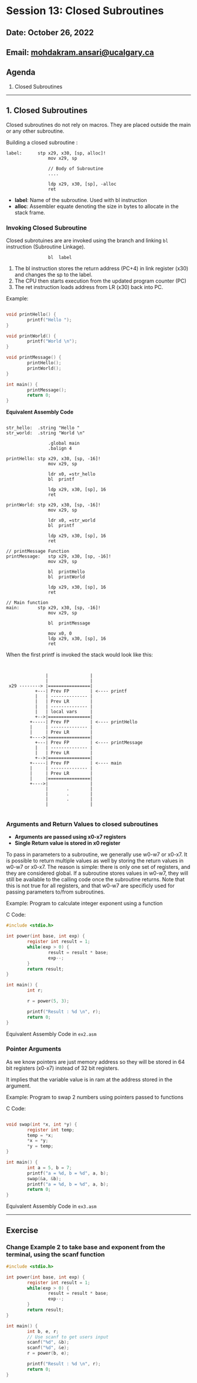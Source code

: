 # Session 13: Closed Subroutines

## Date: October 26, 2022

## Email: mohdakram.ansari@ucalgary.ca

## Agenda

1. Closed Subroutines

----

## 1. Closed Subroutines

Closed subroutines do not rely on macros. They are placed outside the main or any other subroutine.

Building a closed subroutine :

```assembly
label:		stp	x29, x30, [sp, alloc]!
                mov	x29, sp

                // Body of Subroutine
                ....

                ldp	x29, x30, [sp], -alloc
                ret
```

- **label**: Name of the subroutine. Used with bl instruction
- **alloc**: Assembler equate denoting the size in bytes to allocate in the stack frame.

### Invoking Closed Subroutine

Closed subrotuines are are invoked using the branch and linking `bl` instruction (Subroutine Linkage). 

```assembly
                bl	label
```


1. The bl instruction stores the return address (PC+4) in link register (x30) and changes the sp to the label. 
2. The CPU then starts execution from the updated program counter (PC)
3. The ret instruction loads address from LR (x30) back into PC.

Example:
```c

void printHello() {
        printf("Hello ");
}

void printWorld() {
        printf("World \n");
}

void printMessage() {
        printHello();
        printWorld();
}

int main() {
        printMessage();
        return 0;
}

```

**Equivalent Assembly Code**
```assembly

str_hello:	.string	"Hello "
str_world:	.string	"World \n"

                .global main
                .balign 4

printHello:	stp	x29, x30, [sp, -16]!
                mov	x29, sp

                ldr	x0, =str_hello
                bl	printf
                
                ldp	x29, x30, [sp], 16
                ret

printWorld:	stp	x29, x30, [sp, -16]!
                mov	x29, sp

                ldr	x0, =str_world
                bl	printf
                
                ldp	x29, x30, [sp], 16
                ret

// printMessage Function
printMessage:	stp	x29, x30, [sp, -16]!
                mov	x29, sp

                bl	printHello
                bl	printWorld
                
                ldp	x29, x30, [sp], 16
                ret
                
// Main function
main:		stp	x29, x30, [sp, -16]!
                mov	x29, sp
        
                bl	printMessage
        
                mov	x0, 0
                ldp	x29, x30, [sp], 16
                ret
```

When the first printf is invoked the stack would look like this:
```


               |                |                           
               |                |                           
 x29 --------> |================|    
           +---| Prev FP        | <---- printf
           |   | -------------- |                           
           |   | Prev LR        |                           
           |   | -------------- |                           
           |   | local vars     |                        
           +-->|================|                           
         +-----| Prev FP        | <---- printHello  
         |     | -------------- |                           
         |     | Prev LR        |                           
         +---->|================|                           
           +---| Prev FP        | <---- printMessage        
           |   | -------------- |                           
           |   | Prev LR        |                          
           +-->|================|                           
         +-----| Prev FP        | <---- main                
         |     | -------------- |                           
         |     | Prev LR        |                           
         |     |================|                             
         +---->|                |                             
               |       .        |                             
               |       .        |                             
               |       .        |                             
               |                |                             
               
```

### Arguments and Return Values to closed subroutines

- **Arguments are passed using x0-x7 registers**
- **Single Return value is stored in x0 register**

To pass in parameters to a subroutine, we generally use w0-w7 or x0-x7. It is possible to return multiple values as well by storing the return values in w0-w7 or x0-x7. The reason is simple: there is only one set of registers, and they are considered global. If a subroutine stores values in w0-w7, they will still be available to the calling code once the subroutine returns. Note that this is not true for all registers, and that w0-w7 are specificly used for passing parameters to/from subroutines.

Example: Program to calculate integer exponent using a function

C Code:
```c
#include <stdio.h>

int power(int base, int exp) {
        register int result = 1;
        while(exp > 0) {
                result = result * base;
                exp--;
        }
        return result;
}

int main() {
        int r;

        r = power(5, 3);

        printf("Result : %d \n", r);
        return 0;
}
```

Equivalent Assembly Code in `ex2.asm`

### Pointer Arguments

As we know pointers are just memory address so they will be stored in 64 bit registers (x0-x7) instead of 32 bit registers. 

It implies that the variable value is in ram at the address stored in the argument.

Example: Program to swap 2 numbers using pointers passed to functions

C Code:
```c

void swap(int *x, int *y) {
        register int temp;
        temp = *x;
        *x = *y;
        *y = temp;
}

int main() {
        int a = 5, b = 7;
        printf("a = %d, b = %d", a, b);
        swap(&a, &b);
        printf("a = %d, b = %d", a, b);
        return 0;
}
```

Equivalent Assembly Code in `ex3.asm`

---

## Exercise

### Change Example 2 to take base and exponent from the terminal, using the scanf function

```c
#include <stdio.h>

int power(int base, int exp) {
        register int result = 1;
        while(exp > 0) {
                result = result * base;
                exp--;
        }
        return result;
}

int main() {
        int b, e, r;
        // Use scanf to get users input
        scanf("%d", &b);
        scanf("%d", &e);
        r = power(b, e);

        printf("Result : %d \n", r);
        return 0;
}
```